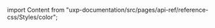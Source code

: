 
import Content from "uxp-documentation/src/pages/api-ref/reference-css/Styles/color";

<Content query="product=photoshop"/>
